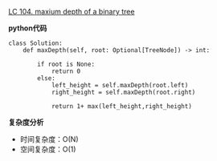 [LC 104. maxium depth of a binary tree](https://leetcode.com/problems/maximum-depth-of-binary-tree/)


**python代码**
```
class Solution:
    def maxDepth(self, root: Optional[TreeNode]) -> int:
 
        if root is None:
            return 0
        else:
            left_height = self.maxDepth(root.left)
            right_height = self.maxDepth(root.right)

            return 1+ max(left_height,right_height)
```

**复杂度分析**
- 时间复杂度：O(N)
- 空间复杂度：O(1)